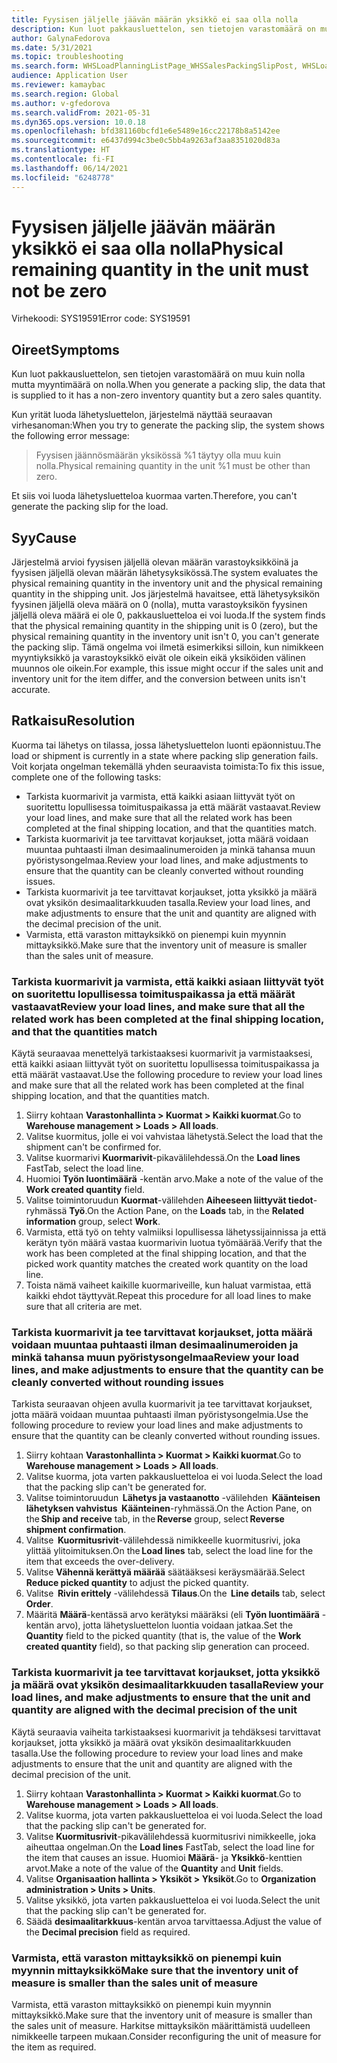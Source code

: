 ```yaml
---
title: Fyysisen jäljelle jäävän määrän yksikkö ei saa olla nolla
description: Kun luot pakkausluettelon, sen tietojen varastomäärä on muu kuin nolla mutta myyntimäärä on nolla.
author: GalynaFedorova
ms.date: 5/31/2021
ms.topic: troubleshooting
ms.search.form: WHSLoadPlanningListPage_WHSSalesPackingSlipPost, WHSLoadTable_WHSSalesPackingSlipPost
audience: Application User
ms.reviewer: kamaybac
ms.search.region: Global
ms.author: v-gfedorova
ms.search.validFrom: 2021-05-31
ms.dyn365.ops.version: 10.0.18
ms.openlocfilehash: bfd381160bcfd1e6e5489e16cc22178b8a5142ee
ms.sourcegitcommit: e6437d994c3be0c5bb4a9263af3aa8351020d83a
ms.translationtype: HT
ms.contentlocale: fi-FI
ms.lasthandoff: 06/14/2021
ms.locfileid: "6248778"
---
```

# <a name="physical-remaining-quantity-in-the-unit-must-not-be-zero"></a><span data-ttu-id="443e1-103">Fyysisen jäljelle jäävän määrän yksikkö ei saa olla nolla</span><span class="sxs-lookup"><span data-stu-id="443e1-103">Physical remaining quantity in the unit must not be zero</span></span>

<span data-ttu-id="443e1-104">Virhekoodi: SYS19591</span><span class="sxs-lookup"><span data-stu-id="443e1-104">Error code: SYS19591</span></span>

## <a name="symptoms"></a><span data-ttu-id="443e1-105">Oireet</span><span class="sxs-lookup"><span data-stu-id="443e1-105">Symptoms</span></span>

<span data-ttu-id="443e1-106">Kun luot pakkausluettelon, sen tietojen varastomäärä on muu kuin nolla mutta myyntimäärä on nolla.</span><span class="sxs-lookup"><span data-stu-id="443e1-106">When you generate a packing slip, the data that is supplied to it has a non-zero inventory quantity but a zero sales quantity.</span></span>

<span data-ttu-id="443e1-107">Kun yrität luoda lähetysluettelon, järjestelmä näyttää seuraavan virhesanoman:</span><span class="sxs-lookup"><span data-stu-id="443e1-107">When you try to generate the packing slip, the system shows the following error message:</span></span>

> <span data-ttu-id="443e1-108">Fyysisen jäännösmäärän yksikössä %1 täytyy olla muu kuin nolla.</span><span class="sxs-lookup"><span data-stu-id="443e1-108">Physical remaining quantity in the unit %1 must be other than zero.</span></span>

<span data-ttu-id="443e1-109">Et siis voi luoda lähetysluetteloa kuormaa varten.</span><span class="sxs-lookup"><span data-stu-id="443e1-109">Therefore, you can't generate the packing slip for the load.</span></span>

## <a name="cause"></a><span data-ttu-id="443e1-110">Syy</span><span class="sxs-lookup"><span data-stu-id="443e1-110">Cause</span></span>

<span data-ttu-id="443e1-111">Järjestelmä arvioi fyysisen jäljellä olevan määrän varastoyksikköinä ja fyysisen jäljellä olevan määrän lähetysyksikössä.</span><span class="sxs-lookup"><span data-stu-id="443e1-111">The system evaluates the physical remaining quantity in the inventory unit and the physical remaining quantity in the shipping unit.</span></span> <span data-ttu-id="443e1-112">Jos järjestelmä havaitsee, että lähetysyksikön fyysinen jäljellä oleva määrä on 0 (nolla), mutta varastoyksikön fyysinen jäljellä oleva määrä ei ole 0, pakkausluetteloa ei voi luoda.</span><span class="sxs-lookup"><span data-stu-id="443e1-112">If the system finds that the physical remaining quantity in the shipping unit is 0 (zero), but the physical remaining quantity in the inventory unit isn't 0, you can't generate the packing slip.</span></span> <span data-ttu-id="443e1-113">Tämä ongelma voi ilmetä esimerkiksi silloin, kun nimikkeen myyntiyksikkö ja varastoyksikkö eivät ole oikein eikä yksiköiden välinen muunnos ole oikein.</span><span class="sxs-lookup"><span data-stu-id="443e1-113">For example, this issue might occur if the sales unit and inventory unit for the item differ, and the conversion between units isn't accurate.</span></span>

## <a name="resolution"></a><span data-ttu-id="443e1-114">Ratkaisu</span><span class="sxs-lookup"><span data-stu-id="443e1-114">Resolution</span></span>

<span data-ttu-id="443e1-115">Kuorma tai lähetys on tilassa, jossa lähetysluettelon luonti epäonnistuu.</span><span class="sxs-lookup"><span data-stu-id="443e1-115">The load or shipment is currently in a state where packing slip generation fails.</span></span> <span data-ttu-id="443e1-116">Voit korjata ongelman tekemällä yhden seuraavista toimista:</span><span class="sxs-lookup"><span data-stu-id="443e1-116">To fix this issue, complete one of the following tasks:</span></span>

- <span data-ttu-id="443e1-117">Tarkista kuormarivit ja varmista, että kaikki asiaan liittyvät työt on suoritettu lopullisessa toimituspaikassa ja että määrät vastaavat.</span><span class="sxs-lookup"><span data-stu-id="443e1-117">Review your load lines, and make sure that all the related work has been completed at the final shipping location, and that the quantities match.</span></span>
- <span data-ttu-id="443e1-118">Tarkista kuormarivit ja tee tarvittavat korjaukset, jotta määrä voidaan muuntaa puhtaasti ilman desimaalinumeroiden ja minkä tahansa muun pyöristysongelmaa.</span><span class="sxs-lookup"><span data-stu-id="443e1-118">Review your load lines, and make adjustments to ensure that the quantity can be cleanly converted without rounding issues.</span></span>
- <span data-ttu-id="443e1-119">Tarkista kuormarivit ja tee tarvittavat korjaukset, jotta yksikkö ja määrä ovat yksikön desimaalitarkkuuden tasalla.</span><span class="sxs-lookup"><span data-stu-id="443e1-119">Review your load lines, and make adjustments to ensure that the unit and quantity are aligned with the decimal precision of the unit.</span></span>
- <span data-ttu-id="443e1-120">Varmista, että varaston mittayksikkö on pienempi kuin myynnin mittayksikkö.</span><span class="sxs-lookup"><span data-stu-id="443e1-120">Make sure that the inventory unit of measure is smaller than the sales unit of measure.</span></span>

### <a name="review-your-load-lines-and-make-sure-that-all-the-related-work-has-been-completed-at-the-final-shipping-location-and-that-the-quantities-match"></a><span data-ttu-id="443e1-121">Tarkista kuormarivit ja varmista, että kaikki asiaan liittyvät työt on suoritettu lopullisessa toimituspaikassa ja että määrät vastaavat</span><span class="sxs-lookup"><span data-stu-id="443e1-121">Review your load lines, and make sure that all the related work has been completed at the final shipping location, and that the quantities match</span></span>

<span data-ttu-id="443e1-122">Käytä seuraavaa menettelyä tarkistaaksesi kuormarivit ja varmistaaksesi, että kaikki asiaan liittyvät työt on suoritettu lopullisessa toimituspaikassa ja että määrät vastaavat.</span><span class="sxs-lookup"><span data-stu-id="443e1-122">Use the following procedure to review your load lines and make sure that all the related work has been completed at the final shipping location, and that the quantities match.</span></span>

1. <span data-ttu-id="443e1-123">Siirry kohtaan **Varastonhallinta \> Kuormat \> Kaikki kuormat**.</span><span class="sxs-lookup"><span data-stu-id="443e1-123">Go to **Warehouse management \> Loads \> All loads**.</span></span>
1. <span data-ttu-id="443e1-124">Valitse kuormitus, jolle ei voi vahvistaa lähetystä.</span><span class="sxs-lookup"><span data-stu-id="443e1-124">Select the load that the shipment can't be confirmed for.</span></span>
1. <span data-ttu-id="443e1-125">Valitse kuormarivi **Kuormarivit**-pikavälilehdessä.</span><span class="sxs-lookup"><span data-stu-id="443e1-125">On the **Load lines** FastTab, select the load line.</span></span>
1. <span data-ttu-id="443e1-126">Huomioi **Työn luontimäärä** -kentän arvo.</span><span class="sxs-lookup"><span data-stu-id="443e1-126">Make a note of the value of the **Work created quantity** field.</span></span>
1. <span data-ttu-id="443e1-127">Valitse toimintoruudun **Kuormat**-välilehden **Aiheeseen liittyvät tiedot**-ryhmässä **Työ**.</span><span class="sxs-lookup"><span data-stu-id="443e1-127">On the Action Pane, on the **Loads** tab, in the **Related information** group, select **Work**.</span></span>
1. <span data-ttu-id="443e1-128">Varmista, että työ on tehty valmiiksi lopullisessa lähetyssijainnissa ja että kerätyn työn määrä vastaa kuormarivin luotua työmäärää.</span><span class="sxs-lookup"><span data-stu-id="443e1-128">Verify that the work has been completed at the final shipping location, and that the picked work quantity matches the created work quantity on the load line.</span></span>
1. <span data-ttu-id="443e1-129">Toista nämä vaiheet kaikille kuormariveille, kun haluat varmistaa, että kaikki ehdot täyttyvät.</span><span class="sxs-lookup"><span data-stu-id="443e1-129">Repeat this procedure for all load lines to make sure that all criteria are met.</span></span>

### <a name="review-your-load-lines-and-make-adjustments-to-ensure-that-the-quantity-can-be-cleanly-converted-without-rounding-issues"></a><span data-ttu-id="443e1-130">Tarkista kuormarivit ja tee tarvittavat korjaukset, jotta määrä voidaan muuntaa puhtaasti ilman desimaalinumeroiden ja minkä tahansa muun pyöristysongelmaa</span><span class="sxs-lookup"><span data-stu-id="443e1-130">Review your load lines, and make adjustments to ensure that the quantity can be cleanly converted without rounding issues</span></span>

<span data-ttu-id="443e1-131">Tarkista seuraavan ohjeen avulla kuormarivit ja tee tarvittavat korjaukset, jotta määrä voidaan muuntaa puhtaasti ilman pyöristysongelmia.</span><span class="sxs-lookup"><span data-stu-id="443e1-131">Use the following procedure to review your load lines and make adjustments to ensure that the quantity can be cleanly converted without rounding issues.</span></span>

1. <span data-ttu-id="443e1-132">Siirry kohtaan **Varastonhallinta \> Kuormat \> Kaikki kuormat**.</span><span class="sxs-lookup"><span data-stu-id="443e1-132">Go to **Warehouse management \> Loads \> All loads**.</span></span>
1. <span data-ttu-id="443e1-133">Valitse kuorma, jota varten pakkausluetteloa ei voi luoda.</span><span class="sxs-lookup"><span data-stu-id="443e1-133">Select the load that the packing slip can't be generated for.</span></span>
1. <span data-ttu-id="443e1-134">Valitse toimintoruudun  **Lähetys ja vastaanotto** -välilehden  **Käänteisen lähetyksen vahvistus**  **Käänteinen**-ryhmässä.</span><span class="sxs-lookup"><span data-stu-id="443e1-134">On the Action Pane, on the **Ship and receive** tab, in the **Reverse** group, select **Reverse shipment confirmation**.</span></span>
1. <span data-ttu-id="443e1-135">Valitse  **Kuormitusrivit**-välilehdessä nimikkeelle kuormitusrivi, joka ylittää ylitoimituksen.</span><span class="sxs-lookup"><span data-stu-id="443e1-135">On the **Load lines** tab, select the load line for the item that exceeds the over-delivery.</span></span>
1. <span data-ttu-id="443e1-136">Valitse **Vähennä kerättyä määrää** säätääksesi keräysmäärää.</span><span class="sxs-lookup"><span data-stu-id="443e1-136">Select **Reduce picked quantity** to adjust the picked quantity.</span></span>
1. <span data-ttu-id="443e1-137">Valitse  **Rivin erittely** -välilehdessä **Tilaus**.</span><span class="sxs-lookup"><span data-stu-id="443e1-137">On the  **Line details** tab, select **Order**.</span></span>
1. <span data-ttu-id="443e1-138">Määritä **Määrä**-kentässä arvo kerätyksi määräksi (eli **Työn luontimäärä** -kentän arvo), jotta lähetysluettelon luontia voidaan jatkaa.</span><span class="sxs-lookup"><span data-stu-id="443e1-138">Set the **Quantity** field to the picked quantity (that is, the value of the **Work created quantity** field), so that packing slip generation can proceed.</span></span>

### <a name="review-your-load-lines-and-make-adjustments-to-ensure-that-the-unit-and-quantity-are-aligned-with-the-decimal-precision-of-the-unit"></a><span data-ttu-id="443e1-139">Tarkista kuormarivit ja tee tarvittavat korjaukset, jotta yksikkö ja määrä ovat yksikön desimaalitarkkuuden tasalla</span><span class="sxs-lookup"><span data-stu-id="443e1-139">Review your load lines, and make adjustments to ensure that the unit and quantity are aligned with the decimal precision of the unit</span></span>

<span data-ttu-id="443e1-140">Käytä seuraavia vaiheita tarkistaaksesi kuormarivit ja tehdäksesi tarvittavat korjaukset, jotta yksikkö ja määrä ovat yksikön desimaalitarkkuuden tasalla.</span><span class="sxs-lookup"><span data-stu-id="443e1-140">Use the following procedure to review your load lines and make adjustments to ensure that the unit and quantity are aligned with the decimal precision of the unit.</span></span>

1. <span data-ttu-id="443e1-141">Siirry kohtaan **Varastonhallinta \> Kuormat \> Kaikki kuormat**.</span><span class="sxs-lookup"><span data-stu-id="443e1-141">Go to **Warehouse management \> Loads \> All loads**.</span></span>
1. <span data-ttu-id="443e1-142">Valitse kuorma, jota varten pakkausluetteloa ei voi luoda.</span><span class="sxs-lookup"><span data-stu-id="443e1-142">Select the load that the packing slip can't be generated for.</span></span>
1. <span data-ttu-id="443e1-143">Valitse **Kuormitusrivit**-pikavälilehdessä kuormitusrivi nimikkeelle, joka aiheuttaa ongelman.</span><span class="sxs-lookup"><span data-stu-id="443e1-143">On the **Load lines** FastTab, select the load line for the item that causes an issue.</span></span> <span data-ttu-id="443e1-144">Huomioi **Määrä**- ja **Yksikkö**-kenttien arvot.</span><span class="sxs-lookup"><span data-stu-id="443e1-144">Make a note of the value of the **Quantity** and **Unit** fields.</span></span>
1. <span data-ttu-id="443e1-145">Valitse **Organisaation hallinta \> Yksiköt \> Yksiköt**.</span><span class="sxs-lookup"><span data-stu-id="443e1-145">Go to **Organization administration \> Units \> Units**.</span></span>
1. <span data-ttu-id="443e1-146">Valitse yksikkö, jota varten pakkausluetteloa ei voi luoda.</span><span class="sxs-lookup"><span data-stu-id="443e1-146">Select the unit that the packing slip can't be generated for.</span></span>
1. <span data-ttu-id="443e1-147">Säädä **desimaalitarkkuus**-kentän arvoa tarvittaessa.</span><span class="sxs-lookup"><span data-stu-id="443e1-147">Adjust the value of the **Decimal precision** field as required.</span></span>

### <a name="make-sure-that-the-inventory-unit-of-measure-is-smaller-than-the-sales-unit-of-measure"></a><span data-ttu-id="443e1-148">Varmista, että varaston mittayksikkö on pienempi kuin myynnin mittayksikkö</span><span class="sxs-lookup"><span data-stu-id="443e1-148">Make sure that the inventory unit of measure is smaller than the sales unit of measure</span></span>

<span data-ttu-id="443e1-149">Varmista, että varaston mittayksikkö on pienempi kuin myynnin mittayksikkö.</span><span class="sxs-lookup"><span data-stu-id="443e1-149">Make sure that the inventory unit of measure is smaller than the sales unit of measure.</span></span> <span data-ttu-id="443e1-150">Harkitse mittayksikön määrittämistä uudelleen nimikkeelle tarpeen mukaan.</span><span class="sxs-lookup"><span data-stu-id="443e1-150">Consider reconfiguring the unit of measure for the item as required.</span></span>
